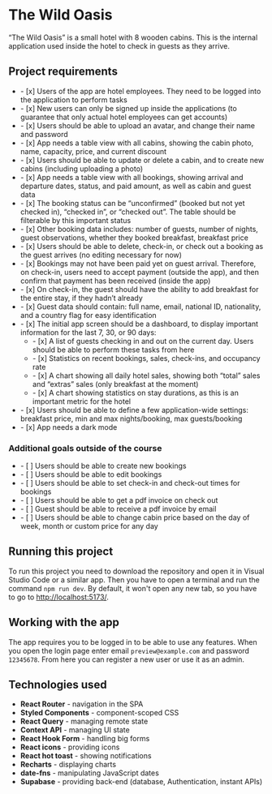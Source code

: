 <h1>The Wild Oasis</h1>
<p>“The Wild Oasis” is a small hotel with 8 wooden cabins. This is the internal application used inside the hotel to check in guests as they arrive.</p>

<h2>Project requirements</h2>
<ul>
  <li>- [x] Users of the app are hotel employees. They need to be logged into the application to perform tasks</li>
  <li>- [x] New users can only be signed up inside the applications (to guarantee that only actual hotel employees can get accounts)</li>
  <li>- [x] Users should be able to upload an avatar, and change their name and password</li>
  <li>- [x] App needs a table view with all cabins, showing the cabin photo, name, capacity, price, and current discount</li>
  <li>- [x] Users should be able to update or delete a cabin, and to create new cabins (including uploading a photo)</li>
  <li>- [x] App needs a table view with all bookings, showing arrival and departure dates, status, and paid amount, as well as cabin and guest data</li>
  <li>- [x] The booking status can be “unconfirmed” (booked but not yet checked in), “checked in”, or “checked out”. The table should be filterable 
by this important status</li>
  <li>- [x] Other booking data includes: number of guests, number of nights, guest observations, whether they booked breakfast, breakfast price</li>
  <li>- [x] Users should be able to delete, check-in, or check out a booking as the guest arrives (no editing necessary for now)</li>
  <li>- [x] Bookings may not have been paid yet on guest arrival. Therefore, on check-in, users need to accept payment (outside the app), and 
then confirm that payment has been received (inside the app)</li>
  <li>- [x] On check-in, the guest should have the ability to add breakfast for the entire stay, if they hadn’t already</li>
  <li>- [x] Guest data should contain: full name, email, national ID, nationality, and a country flag for easy identification</li>
  <li>- [x] The initial app screen should be a dashboard, to display important information for the last 7, 30, or 90 days:
    <ul>  
      <li>- [x] A list of guests checking in and out on the current day. Users should be able to perform these tasks from here</li>
      <li>- [x] Statistics on recent bookings, sales, check-ins, and occupancy rate</li>
      <li>- [x] A chart showing all daily hotel sales, showing both “total” sales and “extras” sales (only breakfast at the moment)</li>
      <li>- [x] A chart showing statistics on stay durations, as this is an important metric for the hotel</li>
    </ul>
  </li>
  <li>- [x] Users should be able to define a few application-wide settings: breakfast price, min and max nights/booking, max guests/booking</li>
  <li>- [x] App needs a dark mode</li>
</ul>

<h3>Additional goals outside of the course</h3>
<ul>
  <li>- [ ] Users should be able to create new bookings</li>
  <li>- [ ] Users should be able to edit bookings</li>
  <li>- [ ] Users should be able to set check-in and check-out times for bookings</li>
  <li>- [ ] Users should be able to get a pdf invoice on check out</li>
  <li>- [ ] Guest should be able to receive a pdf invoice by email</li>
  <li>- [ ] Users should be able to change cabin price based on the day of week, month or custom price for any day</li>
</ul>

<h2>Running this project</h2>
<p>To run this project you need to download the repository and open it in Visual Studio Code or a similar app. Then you have to open a terminal and run the command <code>npm run dev</code>. By default, it won't open any new tab, so you have to go to <a href="http://localhost:5173/" target="_blank">http://localhost:5173/</a>.</p>

<h2>Working with the app</h2>
<p>The app requires you to be logged in to be able to use any features. When you open the login page enter email <code>preview@example.com</code> and password <code>12345678</code>. From here you can register a new user or use it as an admin.</p>

<h2>Technologies used</h2>
<ul>
  <li><b>React Router</b> - navigation in the SPA</li>
  <li><b>Styled Components</b> - component-scoped CSS</li>
  <li><b>React Query</b> - managing remote state</li>
  <li><b>Context API</b> - managing UI state</li>
  <li><b>React Hook Form</b> - handling big forms</li>
  <li><b>React icons</b> - providing icons</li>
  <li><b>React hot toast</b> - showing notifications</li>
  <li><b>Recharts</b> - displaying charts</li>
  <li><b>date-fns</b> - manipulating JavaScript dates</li>
  <li><b>Supabase</b> - providing back-end (database, Authentication, instant APIs)</li>
</ul>

